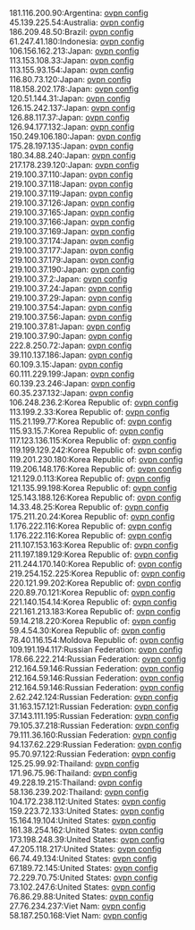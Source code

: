 181.116.200.90:Argentina: [ovpn config](vpn/181_116_200_90.ovpn)  
45.139.225.54:Australia: [ovpn config](vpn/45_139_225_54.ovpn)  
186.209.48.50:Brazil: [ovpn config](vpn/186_209_48_50.ovpn)  
61.247.41.180:Indonesia: [ovpn config](vpn/61_247_41_180.ovpn)  
106.156.162.213:Japan: [ovpn config](vpn/106_156_162_213.ovpn)  
113.153.108.33:Japan: [ovpn config](vpn/113_153_108_33.ovpn)  
113.155.93.154:Japan: [ovpn config](vpn/113_155_93_154.ovpn)  
116.80.73.120:Japan: [ovpn config](vpn/116_80_73_120.ovpn)  
118.158.202.178:Japan: [ovpn config](vpn/118_158_202_178.ovpn)  
120.51.144.31:Japan: [ovpn config](vpn/120_51_144_31.ovpn)  
126.15.242.137:Japan: [ovpn config](vpn/126_15_242_137.ovpn)  
126.88.117.37:Japan: [ovpn config](vpn/126_88_117_37.ovpn)  
126.94.177.132:Japan: [ovpn config](vpn/126_94_177_132.ovpn)  
150.249.106.180:Japan: [ovpn config](vpn/150_249_106_180.ovpn)  
175.28.197.135:Japan: [ovpn config](vpn/175_28_197_135.ovpn)  
180.34.88.240:Japan: [ovpn config](vpn/180_34_88_240.ovpn)  
217.178.239.120:Japan: [ovpn config](vpn/217_178_239_120.ovpn)  
219.100.37.110:Japan: [ovpn config](vpn/219_100_37_110.ovpn)  
219.100.37.118:Japan: [ovpn config](vpn/219_100_37_118.ovpn)  
219.100.37.119:Japan: [ovpn config](vpn/219_100_37_119.ovpn)  
219.100.37.126:Japan: [ovpn config](vpn/219_100_37_126.ovpn)  
219.100.37.165:Japan: [ovpn config](vpn/219_100_37_165.ovpn)  
219.100.37.166:Japan: [ovpn config](vpn/219_100_37_166.ovpn)  
219.100.37.169:Japan: [ovpn config](vpn/219_100_37_169.ovpn)  
219.100.37.174:Japan: [ovpn config](vpn/219_100_37_174.ovpn)  
219.100.37.177:Japan: [ovpn config](vpn/219_100_37_177.ovpn)  
219.100.37.179:Japan: [ovpn config](vpn/219_100_37_179.ovpn)  
219.100.37.190:Japan: [ovpn config](vpn/219_100_37_190.ovpn)  
219.100.37.2:Japan: [ovpn config](vpn/219_100_37_2.ovpn)  
219.100.37.24:Japan: [ovpn config](vpn/219_100_37_24.ovpn)  
219.100.37.29:Japan: [ovpn config](vpn/219_100_37_29.ovpn)  
219.100.37.54:Japan: [ovpn config](vpn/219_100_37_54.ovpn)  
219.100.37.56:Japan: [ovpn config](vpn/219_100_37_56.ovpn)  
219.100.37.81:Japan: [ovpn config](vpn/219_100_37_81.ovpn)  
219.100.37.90:Japan: [ovpn config](vpn/219_100_37_90.ovpn)  
222.8.250.72:Japan: [ovpn config](vpn/222_8_250_72.ovpn)  
39.110.137.186:Japan: [ovpn config](vpn/39_110_137_186.ovpn)  
60.109.3.15:Japan: [ovpn config](vpn/60_109_3_15.ovpn)  
60.111.229.199:Japan: [ovpn config](vpn/60_111_229_199.ovpn)  
60.139.23.246:Japan: [ovpn config](vpn/60_139_23_246.ovpn)  
60.35.237.132:Japan: [ovpn config](vpn/60_35_237_132.ovpn)  
106.248.236.2:Korea Republic of: [ovpn config](vpn/106_248_236_2.ovpn)  
113.199.2.33:Korea Republic of: [ovpn config](vpn/113_199_2_33.ovpn)  
115.21.199.77:Korea Republic of: [ovpn config](vpn/115_21_199_77.ovpn)  
115.93.15.7:Korea Republic of: [ovpn config](vpn/115_93_15_7.ovpn)  
117.123.136.115:Korea Republic of: [ovpn config](vpn/117_123_136_115.ovpn)  
119.199.129.242:Korea Republic of: [ovpn config](vpn/119_199_129_242.ovpn)  
119.201.230.180:Korea Republic of: [ovpn config](vpn/119_201_230_180.ovpn)  
119.206.148.176:Korea Republic of: [ovpn config](vpn/119_206_148_176.ovpn)  
121.129.0.113:Korea Republic of: [ovpn config](vpn/121_129_0_113.ovpn)  
121.135.99.198:Korea Republic of: [ovpn config](vpn/121_135_99_198.ovpn)  
125.143.188.126:Korea Republic of: [ovpn config](vpn/125_143_188_126.ovpn)  
14.33.48.25:Korea Republic of: [ovpn config](vpn/14_33_48_25.ovpn)  
175.211.20.24:Korea Republic of: [ovpn config](vpn/175_211_20_24.ovpn)  
1.176.222.116:Korea Republic of: [ovpn config](vpn/1_176_222_116.ovpn)  
1.176.222.116:Korea Republic of: [ovpn config](vpn/1_176_222_116.ovpn)  
211.107.153.163:Korea Republic of: [ovpn config](vpn/211_107_153_163.ovpn)  
211.197.189.129:Korea Republic of: [ovpn config](vpn/211_197_189_129.ovpn)  
211.244.170.140:Korea Republic of: [ovpn config](vpn/211_244_170_140.ovpn)  
219.254.152.225:Korea Republic of: [ovpn config](vpn/219_254_152_225.ovpn)  
220.121.99.202:Korea Republic of: [ovpn config](vpn/220_121_99_202.ovpn)  
220.89.70.121:Korea Republic of: [ovpn config](vpn/220_89_70_121.ovpn)  
221.140.154.14:Korea Republic of: [ovpn config](vpn/221_140_154_14.ovpn)  
221.161.213.183:Korea Republic of: [ovpn config](vpn/221_161_213_183.ovpn)  
59.14.218.220:Korea Republic of: [ovpn config](vpn/59_14_218_220.ovpn)  
59.4.54.30:Korea Republic of: [ovpn config](vpn/59_4_54_30.ovpn)  
78.40.116.154:Moldova Republic of: [ovpn config](vpn/78_40_116_154.ovpn)  
109.191.194.117:Russian Federation: [ovpn config](vpn/109_191_194_117.ovpn)  
178.66.222.214:Russian Federation: [ovpn config](vpn/178_66_222_214.ovpn)  
212.164.59.146:Russian Federation: [ovpn config](vpn/212_164_59_146.ovpn)  
212.164.59.146:Russian Federation: [ovpn config](vpn/212_164_59_146.ovpn)  
212.164.59.146:Russian Federation: [ovpn config](vpn/212_164_59_146.ovpn)  
2.62.242.124:Russian Federation: [ovpn config](vpn/2_62_242_124.ovpn)  
31.163.157.121:Russian Federation: [ovpn config](vpn/31_163_157_121.ovpn)  
37.143.111.195:Russian Federation: [ovpn config](vpn/37_143_111_195.ovpn)  
79.105.37.218:Russian Federation: [ovpn config](vpn/79_105_37_218.ovpn)  
79.111.36.160:Russian Federation: [ovpn config](vpn/79_111_36_160.ovpn)  
94.137.62.229:Russian Federation: [ovpn config](vpn/94_137_62_229.ovpn)  
95.70.97.122:Russian Federation: [ovpn config](vpn/95_70_97_122.ovpn)  
125.25.99.92:Thailand: [ovpn config](vpn/125_25_99_92.ovpn)  
171.96.75.96:Thailand: [ovpn config](vpn/171_96_75_96.ovpn)  
49.228.19.215:Thailand: [ovpn config](vpn/49_228_19_215.ovpn)  
58.136.239.202:Thailand: [ovpn config](vpn/58_136_239_202.ovpn)  
104.172.238.112:United States: [ovpn config](vpn/104_172_238_112.ovpn)  
159.223.72.133:United States: [ovpn config](vpn/159_223_72_133.ovpn)  
15.164.19.104:United States: [ovpn config](vpn/15_164_19_104.ovpn)  
161.38.254.162:United States: [ovpn config](vpn/161_38_254_162.ovpn)  
173.198.248.39:United States: [ovpn config](vpn/173_198_248_39.ovpn)  
47.205.118.217:United States: [ovpn config](vpn/47_205_118_217.ovpn)  
66.74.49.134:United States: [ovpn config](vpn/66_74_49_134.ovpn)  
67.189.72.145:United States: [ovpn config](vpn/67_189_72_145.ovpn)  
72.229.70.75:United States: [ovpn config](vpn/72_229_70_75.ovpn)  
73.102.247.6:United States: [ovpn config](vpn/73_102_247_6.ovpn)  
76.86.29.88:United States: [ovpn config](vpn/76_86_29_88.ovpn)  
27.76.234.237:Viet Nam: [ovpn config](vpn/27_76_234_237.ovpn)  
58.187.250.168:Viet Nam: [ovpn config](vpn/58_187_250_168.ovpn)  
